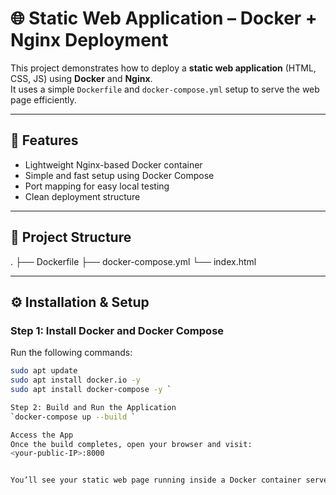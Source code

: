 # 🌐 Static Web Application – Docker + Nginx Deployment

This project demonstrates how to deploy a **static web application** (HTML, CSS, JS) using **Docker** and **Nginx**.  
It uses a simple `Dockerfile` and `docker-compose.yml` setup to serve the web page efficiently.

---

## 🚀 Features
- Lightweight Nginx-based Docker container  
- Simple and fast setup using Docker Compose  
- Port mapping for easy local testing  
- Clean deployment structure  

---

## 🧱 Project Structure
.
├── Dockerfile
├── docker-compose.yml
└── index.html


---

## ⚙️ Installation & Setup

### Step 1: Install Docker and Docker Compose
Run the following commands:
```bash
sudo apt update
sudo apt install docker.io -y
sudo apt install docker-compose -y `

Step 2: Build and Run the Application
`docker-compose up --build `

Access the App
Once the build completes, open your browser and visit:
<your-public-IP>:8000


You’ll see your static web page running inside a Docker container served by Nginx 🚀
